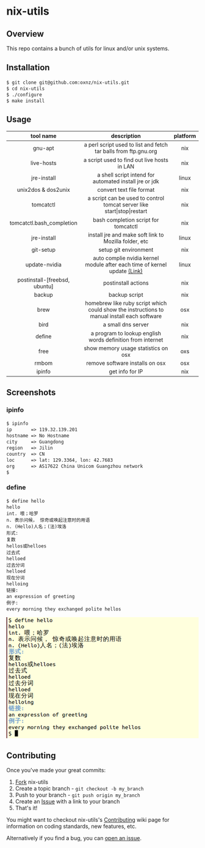 # nix-utils

## Overview
This repo contains a bunch of utils for linux and/or unix systems.

## Installation

```
$ git clone git@github.com:oxnz/nix-utils.git
$ cd nix-utils
$ ./configure
$ make install
```

## Usage

tool name | description | platform
:--------:|:-----------:|:--------:
gnu-apt | a perl script used to list and fetch tar balls from ftp.gnu.org | nix
live-hosts | a script used to find out live hosts in LAN | nix
jre-install | a shell script intend for automated install jre or jdk | linux
unix2dos & dos2unix | convert text file format | nix
tomcatctl | a script can be used to control tomcat server like start\|stop\|restart| nix
tomcatctl.bash\_completion | bash completion script for tomcatctl | nix
jre-install | install jre and make soft link to Mozilla folder, etc | linux
git-setup | setup git environment | nix
update-nvidia | auto complie nvidia kernel module after each time of kernel update [(Link)](http://ubuntuforums.org/showthread.php?t=835573) | linux
postinstall-[freebsd, ubuntu] | postinstall actions | nix
backup | backup script | nix
brew | homebrew like ruby script which could show the instructions to manual install each software | osx
bird | a small dns server | nix
define | a program to lookup english words definition from internet | nix
free | show memory usage statistics on osx | oxs
rmbom | remove software installs on osx | osx
ipinfo | get info for IP | nix

## Screenshots

### ipinfo

```
$ ipinfo
ip       => 119.32.139.201
hostname => No Hostname
city     => Guangdong
region   => Jilin
country  => CN
loc      => lat: 129.3364, lon: 42.7683
org      => AS17622 China Unicom Guangzhou network
$
```

### define

```
$ define hello
hello
int. 喂；哈罗
n. 表示问候， 惊奇或唤起注意时的用语
n. (Hello)人名；(法)埃洛
形式:
复数
hellos或helloes
过去式
helloed
过去分词
helloed
现在分词
helloing
链接:
an expression of greeting
例子:
every morning they exchanged polite hellos
```
![define hello](./screenshots/define.png "define hello")  

## Contributing

Once you've made your great commits:

1. [Fork][fk] nix-utils
2. Create a topic branch - `git checkout -b my_branch`
3. Push to your branch - `git push origin my_branch`
4. Create an [Issue][is] with a link to your branch
5. That's it!

You might want to checkout nix-utils's [Contributing][cb] wiki page for information
on coding standards, new features, etc.

Alternatively if you find a bug, you can [open an issue][is].

[cb]: http://wiki.github.com/oxnz/nix-utils/contributing
[fk]: http://help.github.com/forking/
[is]: https://github.com/oxnz/nix-utils/issues
